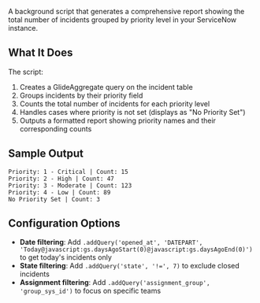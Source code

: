 A background script that generates a comprehensive report showing the total number of incidents grouped by priority level in your ServiceNow instance.

## What It Does

The script:
1. Creates a GlideAggregate query on the incident table
2. Groups incidents by their priority field
3. Counts the total number of incidents for each priority level
4. Handles cases where priority is not set (displays as "No Priority Set")
5. Outputs a formatted report showing priority names and their corresponding counts

## Sample Output

```
Priority: 1 - Critical | Count: 15
Priority: 2 - High | Count: 47
Priority: 3 - Moderate | Count: 123
Priority: 4 - Low | Count: 89
No Priority Set | Count: 3
```

## Configuration Options

- **Date filtering**: Add `.addQuery('opened_at', 'DATEPART', 'Today@javascript:gs.daysAgoStart(0)@javascript:gs.daysAgoEnd(0)')` to get today's incidents only
- **State filtering**: Add `.addQuery('state', '!=', 7)` to exclude closed incidents
- **Assignment filtering**: Add `.addQuery('assignment_group', 'group_sys_id')` to focus on specific teams
